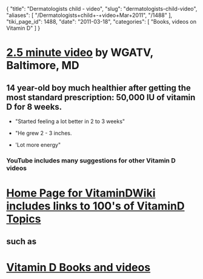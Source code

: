 {
  "title": "Dermatologists child - video",
  "slug": "dermatologists-child-video",
  "aliases": [
    "/Dermatologists+child+-+video+Mar+2011",
    "/1488"
  ],
  "tiki_page_id": 1488,
  "date": "2011-03-18",
  "categories": [
    "Books, videos on Vitamin D"
  ]
}


# [2.5 minute video](http://www.youtube.com/watch?v=L30ip85QGBc) by WGATV, Baltimore, MD

## 14 year-old boy much healthier after getting the most standard prescription: 50,000 IU of vitamin D for 8 weeks.

* "Started feeling a lot better in 2 to 3 weeks" 

* "He grew 2 - 3  inches. 

* 'Lot more energy"

### YouTube includes many suggestions for other Vitamin D videos

# [Home Page for VitaminDWiki includes links to 100's of VitaminD Topics](https://www.VitaminDWiki.com/tiki-index.php)

## such as

# [Vitamin D Books and videos](https://www.VitaminDWiki.com/tiki-browse_categories.php?parentId=28&sort_mode=created_desc)
